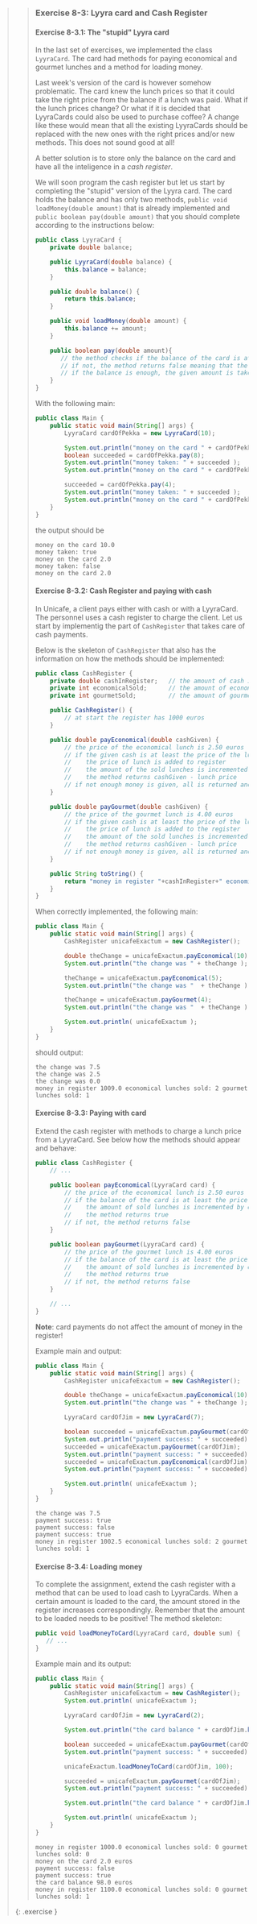 >> ### Exercise 8-3: Lyyra card and Cash Register
>>
>> #### Exercise 8-3.1: The "stupid" Lyyra card
>>
>> In the last set of exercises, we implemented the class `LyyraCard`. The card had methods for paying economical and gourmet lunches and a method for loading money.
>>
>> Last week's version of the card is however somehow problematic. The card knew the lunch prices so that it could take the right price from the balance if a lunch was paid. What if the lunch prices change? Or what if it is decided that LyyraCards could also be used to purchase coffee? A change like these would mean that all the existing LyyraCards should be replaced with the new ones with the right prices and/or new methods. This does not sound good at all!
>>
>> A better solution is to store only the balance on the card and have all the inteligence in a *cash register*.
>>
>> We will soon program the cash register but let us start by completing the "stupid" version of the Lyyra card. The card holds the balance and has only two methods, `public void loadMoney(double amount)` that is already implemented and `public boolean pay(double amount)` that you should complete according to the instructions below:
>>
>>```java
>> public class LyyraCard {
>>     private double balance;
>>
>>     public LyyraCard(double balance) {
>>         this.balance = balance;
>>     }
>>
>>     public double balance() {
>>         return this.balance;
>>     }
>>
>>     public void loadMoney(double amount) {
>>         this.balance += amount;
>>     }
>>
>>     public boolean pay(double amount){
>>        // the method checks if the balance of the card is at least the amount given as parameter
>>        // if not, the method returns false meaning that the card could not be used for the payment
>>        // if the balance is enough, the given amount is taken from the balance and true is returned
>>     }
>> }
>>```
>>
>> With the following main:
>>
>>```java
>> public class Main {
>>     public static void main(String[] args) {
>>         LyyraCard cardOfPekka = new LyyraCard(10);
>>
>>         System.out.println("money on the card " + cardOfPekka.balance() );
>>         boolean succeeded = cardOfPekka.pay(8);
>>         System.out.println("money taken: " + succeeded );
>>         System.out.println("money on the card " + cardOfPekka.balance() );
>>
>>         succeeded = cardOfPekka.pay(4);
>>         System.out.println("money taken: " + succeeded );
>>         System.out.println("money on the card " + cardOfPekka.balance() );
>>     }
>> }
>>```
>>
>> the output should be
>>
>>```output
>> money on the card 10.0
>> money taken: true
>> money on the card 2.0
>> money taken: false
>> money on the card 2.0
>>```
>>
>> #### Exercise 8-3.2: Cash Register and paying with cash
>>
>> In Unicafe, a client pays either with cash or with a LyyraCard. The personnel uses a cash register to charge the client. Let us start by implementig the part of `CashRegister` that takes care of cash payments.
>>
>> Below is the skeleton of `CashRegister` that also has the information on how the methods should be implemented:
>>
>>```java
>> public class CashRegister {
>>     private double cashInRegister;   // the amount of cash in the register
>>     private int economicalSold;      // the amount of economical lunches sold
>>     private int gourmetSold;         // the amount of gourmet lunches sold
>>
>>     public CashRegister() {
>>         // at start the register has 1000 euros
>>     }
>>
>>     public double payEconomical(double cashGiven) {
>>         // the price of the economical lunch is 2.50 euros
>>         // if the given cash is at least the price of the lunch:
>>         //    the price of lunch is added to register
>>         //    the amount of the sold lunches is incremented by one
>>         //    the method returns cashGiven - lunch price
>>         // if not enough money is given, all is returned and nothing else happens
>>     }
>>
>>     public double payGourmet(double cashGiven) {
>>         // the price of the gourmet lunch is 4.00 euros
>>         // if the given cash is at least the price of the lunch:
>>         //    the price of lunch is added to the register
>>         //    the amount of the sold lunches is incremented by one
>>         //    the method returns cashGiven - lunch price
>>         // if not enough money is given, all is returned and nothing else happens
>>     }
>>
>>     public String toString() {
>>         return "money in register "+cashInRegister+" economical lunches sold: "+economicalSold+" gourmet lunches sold: "+gourmetSold;
>>     }
>> }
>>```
>>
>> When correctly implemented, the following main:
>>
>>```java
>> public class Main {
>>     public static void main(String[] args) {
>>         CashRegister unicafeExactum = new CashRegister();
>>
>>         double theChange = unicafeExactum.payEconomical(10);
>>         System.out.println("the change was " + theChange );
>>
>>         theChange = unicafeExactum.payEconomical(5);
>>         System.out.println("the change was "  + theChange );
>>
>>         theChange = unicafeExactum.payGourmet(4);
>>         System.out.println("the change was "  + theChange );
>>
>>         System.out.println( unicafeExactum );
>>     }
>> }
>>```
>>
>> should output:
>>
>>```output
>> the change was 7.5
>> the change was 2.5
>> the change was 0.0
>> money in register 1009.0 economical lunches sold: 2 gourmet lunches sold: 1
>>```
>>
>> #### Exercise 8-3.3: Paying with card
>>
>> Extend the cash register with methods to charge a lunch price from a LyyraCard. See below how the methods should appear and behave:
>>
>>```java
>> public class CashRegister {
>>     // ...
>>
>>     public boolean payEconomical(LyyraCard card) {
>>         // the price of the economical lunch is 2.50 euros
>>         // if the balance of the card is at least the price of the lunch:
>>         //    the amount of sold lunches is incremented by one
>>         //    the method returns true
>>         // if not, the method returns false
>>     }
>>
>>     public boolean payGourmet(LyyraCard card) {
>>         // the price of the gourmet lunch is 4.00 euros
>>         // if the balance of the card is at least the price of the lunch:
>>         //    the amount of sold lunches is incremented by one
>>         //    the method returns true
>>         // if not, the method returns false
>>     }
>>
>>     // ...
>> }
>>```
>>
>> **Note**: card payments do not affect the amount of money in the register!
>>
>> Example main and output:
>>
>>```java
>> public class Main {
>>     public static void main(String[] args) {
>>         CashRegister unicafeExactum = new CashRegister();
>>
>>         double theChange = unicafeExactum.payEconomical(10);
>>         System.out.println("the change was " + theChange );
>>
>>         LyyraCard cardOfJim = new LyyraCard(7);
>>
>>         boolean succeeded = unicafeExactum.payGourmet(cardOfJim);
>>         System.out.println("payment success: " + succeeded);
>>         succeeded = unicafeExactum.payGourmet(cardOfJim);
>>         System.out.println("payment success: " + succeeded);
>>         succeeded = unicafeExactum.payEconomical(cardOfJim);
>>         System.out.println("payment success: " + succeeded);
>>
>>         System.out.println( unicafeExactum );
>>     }
>> }
>>```
>>
>>```output
>> the change was 7.5
>> payment success: true
>> payment success: false
>> payment success: true
>> money in register 1002.5 economical lunches sold: 2 gourmet lunches sold: 1
>>```
>>
>> #### Exercise 8-3.4: Loading money
>>
>> To complete the assignment, extend the cash register with a method that can be used to load cash to LyyraCards. When a certain amount is loaded to the card, the amount stored in the register increases correspondingly. Remember that the amount to be loaded needs to be positive! The method skeleton:
>>
>>```java
>> public void loadMoneyToCard(LyyraCard card, double sum) {
>>    // ...
>> }
>>```
>>
>> Example main and its output:
>>
>>```java
>> public class Main {
>>     public static void main(String[] args) {
>>         CashRegister unicafeExactum = new CashRegister();
>>         System.out.println( unicafeExactum );
>>
>>         LyyraCard cardOfJim = new LyyraCard(2);
>>
>>         System.out.println("the card balance " + cardOfJim.balance() + " euros");
>>
>>         boolean succeeded = unicafeExactum.payGourmet(cardOfJim);
>>         System.out.println("payment success: " + succeeded);
>>
>>         unicafeExactum.loadMoneyToCard(cardOfJim, 100);
>>
>>         succeeded = unicafeExactum.payGourmet(cardOfJim);
>>         System.out.println("payment success: " + succeeded);
>>
>>         System.out.println("the card balance " + cardOfJim.balance() + " euros");
>>
>>         System.out.println( unicafeExactum );
>>     }
>> }
>>```
>>
>>```output
>> money in register 1000.0 economical lunches sold: 0 gourmet lunches sold: 0
>> money on the card 2.0 euros
>> payment success: false
>> payment success: true
>> the card balance 98.0 euros
>> money in register 1100.0 economical lunches sold: 0 gourmet lunches sold: 1
>>```
>>
>{: .exercise }